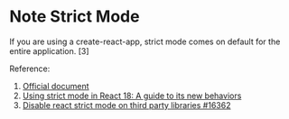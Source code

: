 # Note Strict Mode

If you are using a create-react-app, strict mode comes on default for the entire application. [3]



Reference:

1. [Official document](https://reactjs.org/docs/strict-mode.html)
2. [Using strict mode in React 18: A guide to its new behaviors](https://blog.logrocket.com/using-strict-mode-react-18-guide-new-behaviors)
3. [Disable react strict mode on third party libraries #16362](https://github.com/facebook/react/issues/16362)


